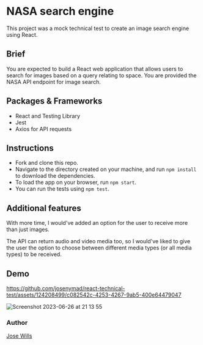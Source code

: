# NASA search engine

This project was a mock technical test to create an image search engine using React.

## Brief

You are expected to build a React web application that allows users to search for images based on a query relating to space. You are provided the NASA API endpoint for image search.

## Packages & Frameworks

- React and Testing Library
- Jest 
- Axios for API requests 

## Instructions

- Fork and clone this repo.
- Navigate to the directory created on your machine, and run `npm install` to download the dependencies.
- To load the app on your browser, run `npm start`.
- You can run the tests using `npm test`.

## Additional features

With more time, I would've added an option for the user to receive more than just images.

The API can return audio and video media too, so I would've liked to give the user the option to choose between different media types (or all media types) to be received.

## Demo



https://github.com/josenymad/react-technical-test/assets/124208499/c082542c-4253-4267-9ab5-400e64479047

![Screenshot 2023-06-26 at 21 13 55](https://github.com/josenymad/react-technical-test/assets/124208499/7f58d8a4-9c00-4b9a-8f59-d2d9d9b56596)


### Author

[Jose Wills](www.josewills.com)
